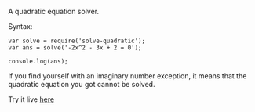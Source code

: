 A quadratic equation solver.

Syntax:

    var solve = require('solve-quadratic');
    var ans = solve('-2x^2 - 3x + 2 = 0');

    console.log(ans);

If you find yourself with an imaginary number exception, it means that the quadratic equation you got cannot be solved.

Try it live [here](https://devdoodle.net/dev/QUAY8kJV86Fz1xyuRahw2!KyBIju)
